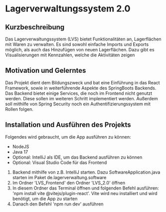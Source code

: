 <h1> Lagerverwaltungssystem 2.0 </h1>

<h2> Kurzbeschreibung </h2>
<p> Das Lagerverwaltungssystem (LVS) bietet Funktionalitäten an, Lagerflächen mit Waren zu verwalten. Es sind sowohl einfache Imports und Exports möglich, als auch das Hinzufügen von neuen Lagerflächen. Dazu gibt es Visualisierungen mit Kennzahlen, welche die Aktivitäten zeigen </p>

<h2> Motivation und Gelerntes </h2>
<p> Das Projekt dient dem Bildungszweck und bat eine Einführung in das React Framework, sowie in weiterführende Aspekte des SpringBoots Backends. Das Backend bietet einige Services, die noch im Frontend nicht genutzt werden. Diese sollen im weiteren Schritt implementiert werden. Außerdem soll mithilfe von Spring Security noch ein Authentifizierungssystem mit Rollen folgen.  </p>

<h2> Installation und Ausführen des Projekts </h2>
<p> Folgendes wird gebraucht, um die App ausführen zu können: </p>
<ul>
  <li> NodeJS </li>
  <li> Java 17 </li>
  <li> Optional: IntelliJ als IDE, um das Backend ausführen zu können </li>
  <li> Optional: Visual Studio Code für das Frontend </li>
</ul>
<ol>
  <li> Backend mithilfe von z.B. IntelliJ starten. Dazu SoftwareApplication.java starten im Paket de.lagerverwaltung.software </li>
  <li> Im Ordner 'LVS_Frontend' den Ordner 'LVS_2.0' öffnen</li>
  <li> In diesem Ordner das Terminal öffnen und folgenden Befehl ausführen: 'npm install vite @vitejs/plugin-react'. Vite wird neu installiert und wird benötigt, um die App zu starten </li>
  <li> Danach den Befehl 'npm run dev' ausführen </li>
</ol>
